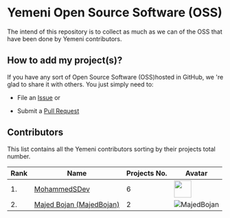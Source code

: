 # Yemeni Open Source Software (OSS)
The intend of this repository is to collect as much as we can of the OSS that have been done by Yemeni contributors.

## How to add my project(s)?
If you have any sort of Open Source Software (OSS)hosted in GitHub, we 're glad to share it with others. You just simply need to:

- File an [Issue](https://github.com/ydevclub/YemeniOSS/issues) or

- Submit a [Pull Request](https://github.com/ydevclub/YemeniOSS/pulls)

## Contributors
This list contains all the Yemeni contributors sorting by their projects total number.

 Rank    | Name       | Projects No.      | Avatar      |
|-----------------|----------------|-------------|-------------|
| 1. | [MohammedSDev](https://github.com/MohammedSDev) | 6 | <img src="https://avatars3.githubusercontent.com/u/25266549" width="40" /> |
| 2. | [Majed Bojan (MajedBojan)](https://github.com/MajedBojan) | 2 | ![MajedBojan](https://avatars3.githubusercontent.com/u/24647654?s=40&v=4) |